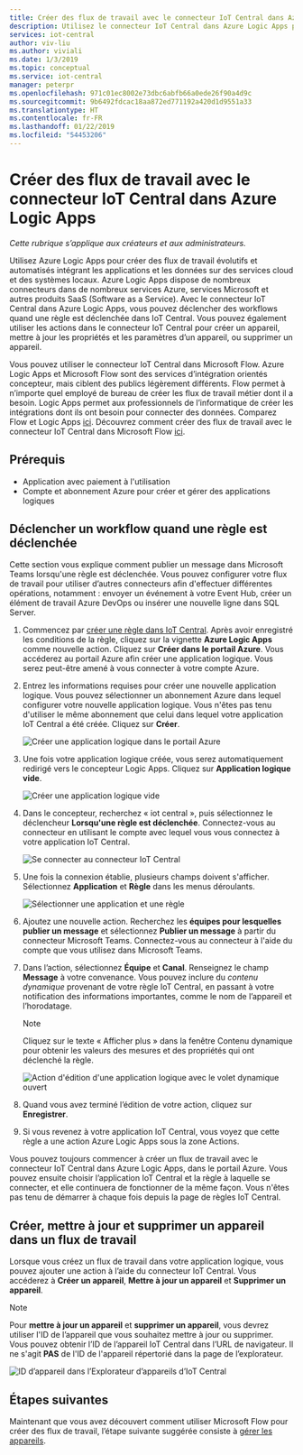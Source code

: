 ```yaml
---
title: Créer des flux de travail avec le connecteur IoT Central dans Azure Logic Apps | Microsoft Docs
description: Utilisez le connecteur IoT Central dans Azure Logic Apps pour déclencher des flux de travail, et créer, mettre à jour et supprimer des appareils dans les flux de travail.
services: iot-central
author: viv-liu
ms.author: viviali
ms.date: 1/3/2019
ms.topic: conceptual
ms.service: iot-central
manager: peterpr
ms.openlocfilehash: 971c01ec8002e73dbc6abfb66a0ede26f90a4d9c
ms.sourcegitcommit: 9b6492fdcac18aa872ed771192a420d1d9551a33
ms.translationtype: HT
ms.contentlocale: fr-FR
ms.lasthandoff: 01/22/2019
ms.locfileid: "54453206"
---
```

# <a name="build-workflows-with-the-iot-central-connector-in-azure-logic-apps"></a>Créer des flux de travail avec le connecteur IoT Central dans Azure Logic Apps

*Cette rubrique s’applique aux créateurs et aux administrateurs.*

Utilisez Azure Logic Apps pour créer des flux de travail évolutifs et automatisés intégrant les applications et les données sur des services cloud et des systèmes locaux. Azure Logic Apps dispose de nombreux connecteurs dans de nombreux services Azure, services Microsoft et autres produits SaaS (Software as a Service). Avec le connecteur IoT Central dans Azure Logic Apps, vous pouvez déclencher des workflows quand une règle est déclenchée dans IoT Central. Vous pouvez également utiliser les actions dans le connecteur IoT Central pour créer un appareil, mettre à jour les propriétés et les paramètres d’un appareil, ou supprimer un appareil. 

Vous pouvez utiliser le connecteur IoT Central dans Microsoft Flow. Azure Logic Apps et Microsoft Flow sont des services d’intégration orientés concepteur, mais ciblent des publics légèrement différents. Flow permet à n’importe quel employé de bureau de créer les flux de travail métier dont il a besoin. Logic Apps permet aux professionnels de l’informatique de créer les intégrations dont ils ont besoin pour connecter des données. Comparez Flow et Logic Apps [ici](https://docs.microsoft.com/azure/azure-functions/functions-compare-logic-apps-ms-flow-webjobs). Découvrez comment créer des flux de travail avec le connecteur IoT Central dans Microsoft Flow [ici](howto-add-microsoft-flow.md). 

## <a name="prerequisites"></a>Prérequis

- Application avec paiement à l'utilisation
- Compte et abonnement Azure pour créer et gérer des applications logiques

## <a name="trigger-a-workflow-when-a-rule-is-triggered"></a>Déclencher un workflow quand une règle est déclenchée

Cette section vous explique comment publier un message dans Microsoft Teams lorsqu'une règle est déclenchée. Vous pouvez configurer votre flux de travail pour utiliser d’autres connecteurs afin d'effectuer différentes opérations, notamment : envoyer un événement à votre Event Hub, créer un élément de travail Azure DevOps ou insérer une nouvelle ligne dans SQL Server.

1. Commencez par [créer une règle dans IoT Central](howto-create-telemetry-rules.md). Après avoir enregistré les conditions de la règle, cliquez sur la vignette **Azure Logic Apps** comme nouvelle action. Cliquez sur **Créer dans le portail Azure**. Vous accéderez au portail Azure afin créer une application logique. Vous serez peut-être amené à vous connecter à votre compte Azure.

1. Entrez les informations requises pour créer une nouvelle application logique. Vous pouvez sélectionner un abonnement Azure dans lequel configurer votre nouvelle application logique. Vous n'êtes pas tenu d'utiliser le même abonnement que celui dans lequel votre application IoT Central a été créée. Cliquez sur **Créer**.

    ![Créer une application logique dans le portail Azure](./media/howto-build-azure-logic-apps/createinazureportal.PNG)

1. Une fois votre application logique créée, vous serez automatiquement redirigé vers le concepteur Logic Apps. Cliquez sur **Application logique vide**. 

    ![Créer une application logique vide](./media/howto-build-azure-logic-apps/blanklogicapp.PNG)

1. Dans le concepteur, recherchez « iot central », puis sélectionnez le déclencheur **Lorsqu'une règle est déclenchée**. Connectez-vous au connecteur en utilisant le compte avec lequel vous vous connectez à votre application IoT Central. 

    ![Se connecter au connecteur IoT Central](./media/howto-build-azure-logic-apps/addtrigger.PNG)

1. Une fois la connexion établie, plusieurs champs doivent s'afficher. Sélectionnez **Application** et **Règle** dans les menus déroulants.

    ![Sélectionner une application et une règle](./media/howto-build-azure-logic-apps/pickappandrule.PNG)

1. Ajoutez une nouvelle action. Recherchez les **équipes pour lesquelles publier un message** et sélectionnez **Publier un message** à partir du connecteur Microsoft Teams. Connectez-vous au connecteur à l'aide du compte que vous utilisez dans Microsoft Teams. 

1. Dans l’action, sélectionnez **Équipe** et **Canal**. Renseignez le champ **Message** à votre convenance. Vous pouvez inclure du *contenu dynamique* provenant de votre règle IoT Central, en passant à votre notification des informations importantes, comme le nom de l’appareil et l’horodatage.
    > [!NOTE]
    > Cliquez sur le texte « Afficher plus » dans la fenêtre Contenu dynamique pour obtenir les valeurs des mesures et des propriétés qui ont déclenché la règle.

    ![Action d'édition d'une application logique avec le volet dynamique ouvert](./media/howto-build-azure-logic-apps/buildworkflow.PNG)

1. Quand vous avez terminé l’édition de votre action, cliquez sur **Enregistrer**.

1. Si vous revenez à votre application IoT Central, vous voyez que cette règle a une action Azure Logic Apps sous la zone Actions.

Vous pouvez toujours commencer à créer un flux de travail avec le connecteur IoT Central dans Azure Logic Apps, dans le portail Azure. Vous pouvez ensuite choisir l’application IoT Central et la règle à laquelle se connecter, et elle continuera de fonctionner de la même façon. Vous n'êtes pas tenu de démarrer à chaque fois depuis la page de règles IoT Central.

## <a name="create-update-and-delete-a-device-in-a-workflow"></a>Créer, mettre à jour et supprimer un appareil dans un flux de travail

Lorsque vous créez un flux de travail dans votre application logique, vous pouvez ajouter une action à l’aide du connecteur IoT Central. Vous accéderez à **Créer un appareil**, **Mettre à jour un appareil** et **Supprimer un appareil**.
> [!NOTE]
> Pour **mettre à jour un appareil** et **supprimer un appareil**, vous devrez utiliser l'ID de l’appareil que vous souhaitez mettre à jour ou supprimer. Vous pouvez obtenir l’ID de l’appareil IoT Central dans l’URL de navigateur. Il ne s'agit **PAS** de l'ID de l'appareil répertorié dans la page de l’explorateur.

![ID d’appareil dans l’Explorateur d’appareils d’IoT Central](./media/howto-build-azure-logic-apps/iotcdeviceid.PNG)
  

## <a name="next-steps"></a>Étapes suivantes
Maintenant que vous avez découvert comment utiliser Microsoft Flow pour créer des flux de travail, l’étape suivante suggérée consiste à [gérer les appareils](howto-manage-devices.md).
